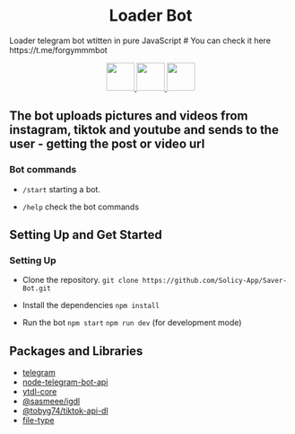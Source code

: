 <h1 align="center">Loader Bot</h1

<h3 align="center">Loader telegram bot wtitten in pure JavaScript</h3>
# You can check it here https://t.me/forgymmmbot
<p align="center">
  <a href="https://www.tiktok.com/">
    <img width="50" src="https://www.svgrepo.com/show/452114/tiktok.svg"/>
  </a>
  <a href="https://www.instagram.com/">
    <img width="50" src="https://www.svgrepo.com/show/452229/instagram-1.svg" />
  </a>
  <a href="https://www.youtube.com/">
    <img width="50" src="https://www.svgrepo.com/show/475700/youtube-color.svg" />
  </a>
</p>


## The bot uploads pictures and videos from instagram, tiktok and youtube and sends to the user - getting the post or video url

### Bot commands

- `/start` starting a bot.

- `/help` check the bot commands

## Setting Up and Get Started

### Setting Up

- Clone the repository.
  `git clone https://github.com/Solicy-App/Saver-Bot.git`

- Install the dependencies
  `npm install`

- Run the bot
  `npm start`
  `npm run dev` (for development mode)

## Packages and Libraries

- [telegram](https://www.npmjs.com/package/telegram)
- [node-telegram-bot-api](https://www.npmjs.com/package/node-telegram-bot-api)
- [ytdl-core](https://www.npmjs.com/package/ytdl-core)
- [@sasmeee/igdl](https://www.npmjs.com/package/@sasmeee/igdl)
- [@tobyg74/tiktok-api-dl](@tobyg74/tiktok-api-dl)
- [file-type](https://www.npmjs.com/package/file-type)
